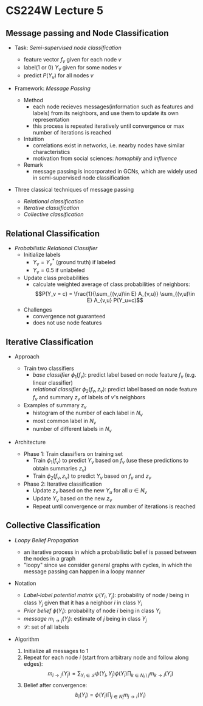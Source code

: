 # CS224W Lecture 5

## Message passing and Node Classification

- Task: *Semi-supervised node classification*
	- feature vector $f_v$ given for each node $v$
	- label(1 or 0) $Y_v$ given for some nodes $v$
	- predict $P(Y_v)$ for all nodes $v$

- Framework: *Message Passing*
	- Method
		- each node recieves messages(information such as features and labels) from its neighbors, and use them to update its own representation
		- this process is repeated iteratively until convergence or max number of iterations is reached
	- Intuition
		- correlations exist in networks, i.e. nearby nodes have similar characteristics
		- motivation from social sciences: *homophily* and *influence*
	- Remark
		- message passing is incorporated in GCNs, which are widely used in semi-supervised node classification
	
- Three classical techniques of message passing
	- *Relational classification*
	- *Iterative classification*
	- *Collective classification*

## Relational Classification

- *Probabilistic Relational Classifier*
	- Initialize labels
		- $Y_v = Y_v^*$ (ground truth) if labeled
		- $Y_v = 0.5$ if unlabeled
	- Update class probabilities
		- calculate weighted average of class probabilities of neighbors:
		$$P(Y_v = c) = \frac{1}{\sum_{(v,u)\in E} A_{v,u}} \sum_{(v,u)\in E} A_{v,u} P(Y_u=c)$$
	- Challenges
		- convergence not guaranteed
		- does not use node features

## Iterative Classification

- Approach
	- Train two classifiers
		- *base classifier* $\phi_1(f_v)$: predict label based on node feature $f_v$ (e.g. linear classifier)
		- *relational classifier* $\phi_2(f_v,z_v)$: predict label based on node feature $f_v$ and summary $z_v$ of labels of $v$'s neighbors
	- Examples of summary $z_v$
		- histogram of the number of each label in $N_v$
		- most common label in $N_v$
		- number of different labels in $N_v$

- Architecture
	- Phase 1: Train classifiers on training set
		- Train $\phi_1(f_v)$ to predict $Y_v$ based on $f_v$ (use these predictions to obtain summaries $z_v$)
		- Train $\phi_2(f_v,z_v)$ to predict $Y_v$ based on $f_v$ and $z_v$ 
	- Phase 2: Iterative classification
		- Update $z_v$ based on the new $Y_u$ for all $u\in N_v$
		- Update $Y_v$ based on the new $z_v$
		- Repeat until convergence or max number of iterations is reached

## Collective Classification

- *Loopy Belief Propagation*
	- an iterative process in which a probabilistic belief is passed between the nodes in a graph 
	- "loopy" since we consider general graphs with cycles, in which the message passing can  happen in a loopy manner

- Notation
	- *Label-label potential matrix* $\psi(Y_i,Y_j)$: probability of node $j$ being in class $Y_j$ given that it has a neighbor $i$ in class $Y_i$
	- *Prior belief* $\phi(Y_i)$: probability of node $i$ being in class $Y_i$
	- *message* $m_{i\to j}(Y_j)$: estimate of $j$ being in class $Y_j$
	- $\mathcal{L}$: set of all labels

- Algorithm
	1. Initialize all messages to $1$
	2. Repeat for each node $i$ (start from arbitrary node and follow along edges):
	$$m_{i\to j}(Y_j) = \sum_{Y_i\in\mathcal{L}}\psi(Y_i,Y_j)\phi(Y_i)\prod_{k\in N_i\setminus j}m_{k\to i}(Y_i)$$
	3. Belief after convergence:
	$$b_i(Y_i) = \phi(Y_i)\prod_{j\in N_i}m_{j\to i}(Y_i)$$